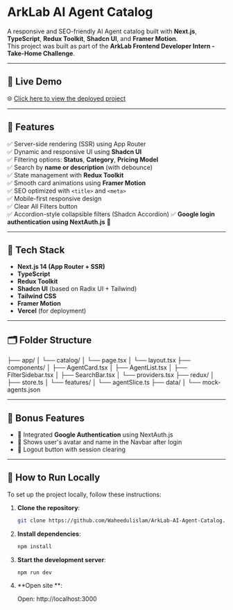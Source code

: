 # ArkLab AI Agent Catalog

A responsive and SEO-friendly AI Agent catalog built with **Next.js**, **TypeScript**, **Redux Toolkit**, **Shadcn UI**, and **Framer Motion**.  
This project was built as part of the **ArkLab Frontend Developer Intern - Take-Home Challenge**.

---

## 🔗 Live Demo

🌐 [Click here to view the deployed project](https://ark-lab-ai-agent-catalog-rho.vercel.app/)

---

## 🚀 Features

✅ Server-side rendering (SSR) using App Router  
✅ Dynamic and responsive UI using **Shadcn UI**  
✅ Filtering options: **Status**, **Category**, **Pricing Model**  
✅ Search by **name or description** (with debounce)  
✅ State management with **Redux Toolkit**  
✅ Smooth card animations using **Framer Motion**  
✅ SEO optimized with `<title>` and `<meta>`  
✅ Mobile-first responsive design  
✅ Clear All Filters button  
✅ Accordion-style collapsible filters (Shadcn Accordion)
✅ **Google login authentication using NextAuth.js** 🔐

---

## 🧩 Tech Stack

- **Next.js 14 (App Router + SSR)**
- **TypeScript**
- **Redux Toolkit**
- **Shadcn UI** (based on Radix UI + Tailwind)
- **Tailwind CSS**
- **Framer Motion**
- **Vercel** (for deployment)

---

## 🗂️ Folder Structure

├── app/
│ └── catalog/
│ └── page.tsx
│ └── layout.tsx
├── components/
│ ├── AgentCard.tsx
│ ├── AgentList.tsx
│ ├── FilterSidebar.tsx
│ ├── SearchBar.tsx
│ └── providers.tsx
├── redux/
│ ├── store.ts
│ └── features/
│ └── agentSlice.ts
├── data/
│ └── mock-agents.json

---

## 🎁 Bonus Features

- 🔐 Integrated **Google Authentication** using NextAuth.js
- 👤 Shows user's avatar and name in the Navbar after login
- 🚪 Logout button with session clearing

---

## 🧪 How to Run Locally

To set up the project locally, follow these instructions:

1. **Clone the repository**:

   ```bash
   git clone https://github.com/Waheedulislam/ArkLab-AI-Agent-Catalog.git

   ```

2. **Install dependencies**:

   ```bash
   npm install

   ```

3. **Start the development server**:

   ```bash
   npm run dev
   ```

4. **Open site **:

   Open: http://localhost:3000
